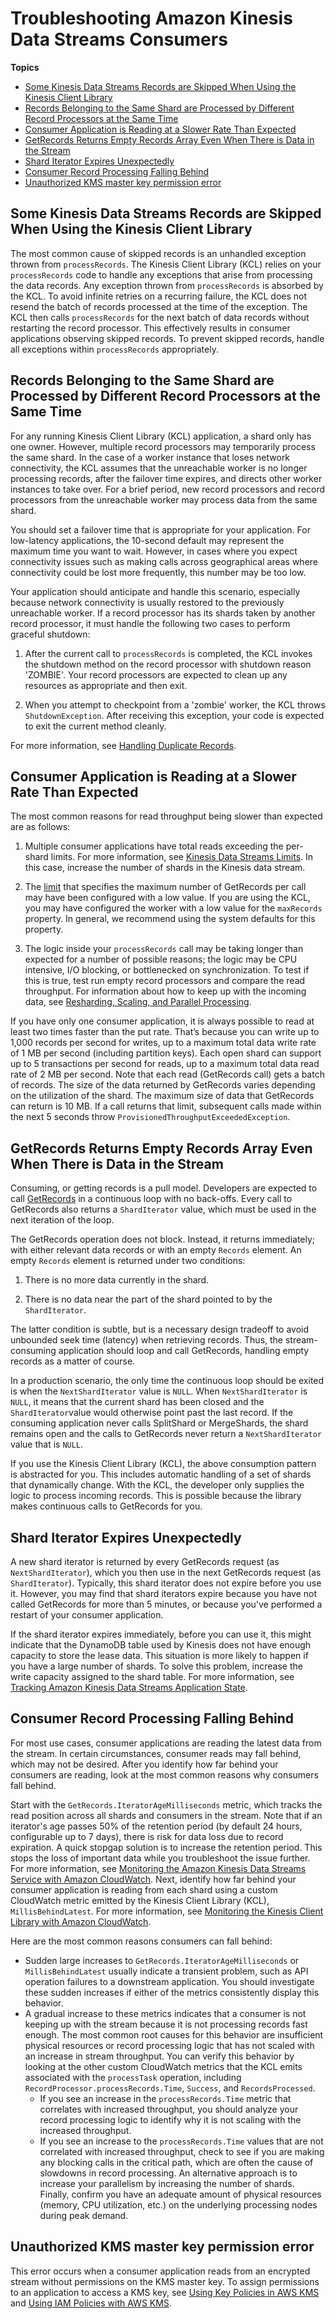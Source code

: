 # Troubleshooting Amazon Kinesis Data Streams Consumers<a name="troubleshooting-consumers"></a>

**Topics**
+ [Some Kinesis Data Streams Records are Skipped When Using the Kinesis Client Library](#w3aac19c25b5)
+ [Records Belonging to the Same Shard are Processed by Different Record Processors at the Same Time](#records-belonging-to-the-same-shard)
+ [Consumer Application is Reading at a Slower Rate Than Expected](#consumer-app-reading-slower)
+ [GetRecords Returns Empty Records Array Even When There is Data in the Stream](#getrecords-returns-empty)
+ [Shard Iterator Expires Unexpectedly](#shard-iterator-expires-unexpectedly)
+ [Consumer Record Processing Falling Behind](#record-processing-falls-behind)
+ [Unauthorized KMS master key permission error](#unauthorized-kms-consumer)

## Some Kinesis Data Streams Records are Skipped When Using the Kinesis Client Library<a name="w3aac19c25b5"></a>

The most common cause of skipped records is an unhandled exception thrown from `processRecords`\. The Kinesis Client Library \(KCL\) relies on your `processRecords` code to handle any exceptions that arise from processing the data records\. Any exception thrown from `processRecords` is absorbed by the KCL\. To avoid infinite retries on a recurring failure, the KCL does not resend the batch of records processed at the time of the exception\. The KCL then calls `processRecords` for the next batch of data records without restarting the record processor\. This effectively results in consumer applications observing skipped records\. To prevent skipped records, handle all exceptions within `processRecords` appropriately\.

## Records Belonging to the Same Shard are Processed by Different Record Processors at the Same Time<a name="records-belonging-to-the-same-shard"></a>

For any running Kinesis Client Library \(KCL\) application, a shard only has one owner\. However, multiple record processors may temporarily process the same shard\. In the case of a worker instance that loses network connectivity, the KCL assumes that the unreachable worker is no longer processing records, after the failover time expires, and directs other worker instances to take over\. For a brief period, new record processors and record processors from the unreachable worker may process data from the same shard\. 

You should set a failover time that is appropriate for your application\. For low\-latency applications, the 10\-second default may represent the maximum time you want to wait\. However, in cases where you expect connectivity issues such as making calls across geographical areas where connectivity could be lost more frequently, this number may be too low\.

Your application should anticipate and handle this scenario, especially because network connectivity is usually restored to the previously unreachable worker\. If a record processor has its shards taken by another record processor, it must handle the following two cases to perform graceful shutdown:

1.  After the current call to `processRecords` is completed, the KCL invokes the shutdown method on the record processor with shutdown reason 'ZOMBIE'\. Your record processors are expected to clean up any resources as appropriate and then exit\.

1.  When you attempt to checkpoint from a 'zombie' worker, the KCL throws `ShutdownException`\. After receiving this exception, your code is expected to exit the current method cleanly\.

For more information, see [Handling Duplicate Records](kinesis-record-processor-duplicates.md)\.

## Consumer Application is Reading at a Slower Rate Than Expected<a name="consumer-app-reading-slower"></a>

The most common reasons for read throughput being slower than expected are as follows:

1. Multiple consumer applications have total reads exceeding the per\-shard limits\. For more information, see [Kinesis Data Streams Limits](service-sizes-and-limits.md)\. In this case, increase the number of shards in the Kinesis data stream\.

1. The [limit](https://docs.aws.amazon.com/kinesis/latest/APIReference/API_GetRecords.html#API_GetRecords_RequestSyntax) that specifies the maximum number of GetRecords per call may have been configured with a low value\. If you are using the KCL, you may have configured the worker with a low value for the `maxRecords` property\. In general, we recommend using the system defaults for this property\.

1. The logic inside your `processRecords` call may be taking longer than expected for a number of possible reasons; the logic may be CPU intensive, I/O blocking, or bottlenecked on synchronization\. To test if this is true, test run empty record processors and compare the read throughput\. For information about how to keep up with the incoming data, see [Resharding, Scaling, and Parallel Processing](kinesis-record-processor-scaling.md)\.

If you have only one consumer application, it is always possible to read at least two times faster than the put rate\. That’s because you can write up to 1,000 records per second for writes, up to a maximum total data write rate of 1 MB per second \(including partition keys\)\. Each open shard can support up to 5 transactions per second for reads, up to a maximum total data read rate of 2 MB per second\. Note that each read \(GetRecords call\) gets a batch of records\. The size of the data returned by GetRecords varies depending on the utilization of the shard\. The maximum size of data that GetRecords can return is 10 MB\. If a call returns that limit, subsequent calls made within the next 5 seconds throw `ProvisionedThroughputExceededException`\.

## GetRecords Returns Empty Records Array Even When There is Data in the Stream<a name="getrecords-returns-empty"></a>

Consuming, or getting records is a pull model\. Developers are expected to call [GetRecords](https://docs.aws.amazon.com/kinesis/latest/APIReference/API_GetRecords.html) in a continuous loop with no back\-offs\. Every call to GetRecords also returns a `ShardIterator` value, which must be used in the next iteration of the loop\. 

The GetRecords operation does not block\. Instead, it returns immediately; with either relevant data records or with an empty `Records` element\. An empty `Records` element is returned under two conditions: 

1. There is no more data currently in the shard\. 

1. There is no data near the part of the shard pointed to by the `ShardIterator`\.

The latter condition is subtle, but is a necessary design tradeoff to avoid unbounded seek time \(latency\) when retrieving records\. Thus, the stream\-consuming application should loop and call GetRecords, handling empty records as a matter of course\. 

In a production scenario, the only time the continuous loop should be exited is when the `NextShardIterator` value is `NULL`\. When `NextShardIterator` is `NULL`, it means that the current shard has been closed and the `ShardIterator`value would otherwise point past the last record\. If the consuming application never calls SplitShard or MergeShards, the shard remains open and the calls to GetRecords never return a `NextShardIterator` value that is `NULL`\. 

If you use the Kinesis Client Library \(KCL\), the above consumption pattern is abstracted for you\. This includes automatic handling of a set of shards that dynamically change\. With the KCL, the developer only supplies the logic to process incoming records\. This is possible because the library makes continuous calls to GetRecords for you\. 

## Shard Iterator Expires Unexpectedly<a name="shard-iterator-expires-unexpectedly"></a>

A new shard iterator is returned by every GetRecords request \(as `NextShardIterator`\), which you then use in the next GetRecords request \(as `ShardIterator`\)\. Typically, this shard iterator does not expire before you use it\. However, you may find that shard iterators expire because you have not called GetRecords for more than 5 minutes, or because you've performed a restart of your consumer application\.

If the shard iterator expires immediately, before you can use it, this might indicate that the DynamoDB table used by Kinesis does not have enough capacity to store the lease data\. This situation is more likely to happen if you have a large number of shards\. To solve this problem, increase the write capacity assigned to the shard table\. For more information, see [Tracking Amazon Kinesis Data Streams Application State](kinesis-record-processor-ddb.md)\.

## Consumer Record Processing Falling Behind<a name="record-processing-falls-behind"></a>

For most use cases, consumer applications are reading the latest data from the stream\. In certain circumstances, consumer reads may fall behind, which may not be desired\. After you identify how far behind your consumers are reading, look at the most common reasons why consumers fall behind\. 

Start with the `GetRecords.IteratorAgeMilliseconds` metric, which tracks the read position across all shards and consumers in the stream\. Note that if an iterator's age passes 50% of the retention period \(by default 24 hours, configurable up to 7 days\), there is risk for data loss due to record expiration\. A quick stopgap solution is to increase the retention period\. This stops the loss of important data while you troubleshoot the issue further\. For more information, see [Monitoring the Amazon Kinesis Data Streams Service with Amazon CloudWatch](monitoring-with-cloudwatch.md)\. Next, identify how far behind your consumer application is reading from each shard using a custom CloudWatch metric emitted by the Kinesis Client Library \(KCL\), `MillisBehindLatest`\. For more information, see [Monitoring the Kinesis Client Library with Amazon CloudWatch](monitoring-with-kcl.md)\.

Here are the most common reasons consumers can fall behind:
+ Sudden large increases to `GetRecords.IteratorAgeMilliseconds` or `MillisBehindLatest` usually indicate a transient problem, such as API operation failures to a downstream application\. You should investigate these sudden increases if either of the metrics consistently display this behavior\. 
+ A gradual increase to these metrics indicates that a consumer is not keeping up with the stream because it is not processing records fast enough\. The most common root causes for this behavior are insufficient physical resources or record processing logic that has not scaled with an increase in stream throughput\. You can verify this behavior by looking at the other custom CloudWatch metrics that the KCL emits associated with the `processTask` operation, including `RecordProcessor.processRecords.Time`, `Success`, and `RecordsProcessed`\.
  + If you see an increase in the `processRecords.Time` metric that correlates with increased throughput, you should analyze your record processing logic to identify why it is not scaling with the increased throughput\.
  + If you see an increase to the `processRecords.Time` values that are not correlated with increased throughput, check to see if you are making any blocking calls in the critical path, which are often the cause of slowdowns in record processing\. An alternative approach is to increase your parallelism by increasing the number of shards\. Finally, confirm you have an adequate amount of physical resources \(memory, CPU utilization, etc\.\) on the underlying processing nodes during peak demand\.

## Unauthorized KMS master key permission error<a name="unauthorized-kms-consumer"></a>

This error occurs when a consumer application reads from an encrypted stream without permissions on the KMS master key\. To assign permissions to an application to access a KMS key, see [Using Key Policies in AWS KMS](https://docs.aws.amazon.com/kms/latest/developerguide/key-policies.html) and [Using IAM Policies with AWS KMS](https://docs.aws.amazon.com/kms/latest/developerguide/iam-policies.html)\.